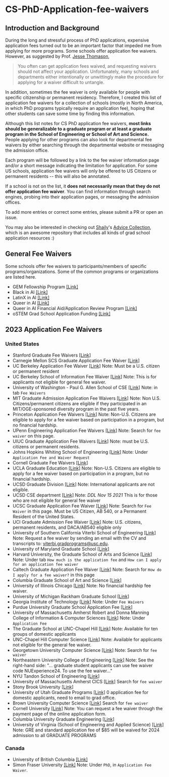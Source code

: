 # CS-PhD-Application-fee-waivers

## Introduction and Background
During the long and stressful process of PhD applications, expensive application fees turned out to be an important factor that impeded me from applying for more programs. Some schools offer application fee waivers. However, as suggested by Prof. [Jesse Thomason](https://jessethomason.com/faq),
> You often can get application fees waived, and requesting waivers should not affect your application. Unfortunately, many schools and departments either intentionally or unwittingly make the procedure for applying for a waiver difficult to untangle.

In addition, sometimes the fee waiver is only available for people with specific citizenship or permanent residency. Therefore, I created this list of application fee waivers for a collection of schools (mostly in North America, in which PhD programs typically require an application fee), hoping that other students can save some time by finding this information.

Although this list notes for CS PhD application fee waivers, **most links should be generalizable to a graduate program or at least a graduate program in the School of Engineering or School of Art and Science.** People applying for other programs can also look for departmental fee waivers by either searching through the departmental website or messaging the admission office.

Each program will be followed by a link to the fee waiver information page and/or a short message indicating the limitation for application. For some US schools, application fee waivers will only be offered to US Citizens or permanent residents -- this will also be annotated.

If a school is not on the list, it **does not necessarily mean that they do not offer application fee waiver**. You can find information through search engines, probing into their application pages, or messaging the admission offices.

To add more entries or correct some entries, please submit a PR or open an issue.

You may also be interested in checking out [Shaily](https://twitter.com/shaily99)'s [Advice Collection](https://github.com/shaily99/advice), which is an awesome repository that includes all kinds of grad school application resources :)

## General Fee Waivers
Some schools offer fee waivers to participants/members of specific programs/organizations. Some of the common programs or organizations are listed here.

- GEM Fellowship Program [[Link]](https://gemfellowship.org/gem-fellowship-program/)
- Black in AI [[Link]](https://blackinai.github.io/)
- LatinX in AI [[Link]](https://www.latinxinai.org/)
- Queer in AI [[Link]](https://www.queerinai.com/)
- Queer in AI Financial Aid/Application Review Program [[Link]](https://www.queerinai.com/grad-app-aid)
- oSTEM Grad School Application Funding [[Link]](https://www.ostem.org/page/grad-app-funding)

## 2023 Application Fee Waivers
### United States
- Stanford Graduate Fee Waivers [[Link]](https://graddiversity.stanford.edu/graduate-fee-waivers)
- Carnegie Mellon SCS Graduate Application Fee Waiver [[Link]](https://www.cs.cmu.edu/academics/fee-waiver)
- UC Berkeley Application Fee Waiver [[Link]](https://grad.berkeley.edu/admissions/steps-to-apply/apply/fee-waiver/) Note: Must be a U.S. citizen or permanent resident
- UC Berkeley School of Information Fee Waiver [[Link]](https://www.ischool.berkeley.edu/programs/mims/admissions/feewaivers) Note: This is for applicants not eligible for general fee waiver.
- University of Washington - Paul G. Allen School of CSE [[Link]](https://www.cs.washington.edu/academics/phd/admissions) Note: in tab `Fee Waivers`
- MIT Graduate Admission Application Fee Waivers [[Link]](http://gradadmissions.mit.edu/about/diversity-initiatives/fee-waiver) Note: Non U.S. Citizens/permanent citizens are eligible if they participated in an MIT/OGE-sponsored diversity program in the past five years.
- Princeton Application Fee Waivers [[Link]](https://gradschool.princeton.edu/admission/applying-princeton/deadlines-and-fees/application-fee-waivers) Note: Non-U.S. Citizens are eligible to apply for a fee waiver based on participation in a program, but no financial hardship.
- UPenn Engineering Application Fee Waivers [[Link]](https://gradadm.seas.upenn.edu/how-to-apply/#requirements) Note: Search for `fee waiver` on this page.
- UIUC Graduate Application Fee Waivers [[Link]](https://cs.illinois.edu/admissions/graduate/applications-process-requirements/application-fee-waivers) Note: must be U.S. citizens or permanent residents.
- Johns Hopkins Whiting School of Engineering [[Link]](https://engineering.jhu.edu/admissions/graduate-admissions/full-time-programs/how-to-apply/general-application-requirements/) Note: Under `Application Fee and Waiver Request`
- Cornell Graduate Fee Waivers [[Link]](https://gradschool.cornell.edu/admissions/apply/application-fees-2/)
- UCLA Graduate Education [[Link]](https://grad.ucla.edu/admissions/research-requirements/) Note: Non-U.S. Citizens are eligible to apply for a fee waiver based on participation in a program, but no financial hardship.
- UCSD Graduate Division [[Link]](https://grad.ucsd.edu/admissions/requirements/application-fee-and-fee-waiver/index.html) Note: International applicants are not eligible.
- UCSD CSE department [[Link]](https://docs.google.com/forms/d/e/1FAIpQLSekFbkST-lIVOMQm_hKHotCgOZXaaCYx3Tg4ePXPjX5p_9xag/viewform) Note: *DDL Nov 15 2021* This is for those who are not eligible for general fee waiver
- UCSC Graduate Application Fee Waiver [[Link]](https://www.gradadmissions.ucsc.edu/instructions) Note: Search for `Fee Waiver` in this page. Must be US Citizen, AB 540, or a Permanent Resident of the United States.
- UCI Graduate Admission Fee Waiver [[Link]](https://grad.uci.edu/admissions/applying-to-uci/fee-waivers.php) Note: U.S. citizens, permanent residents, and DACA/AB540 eligible only
- University of Southern California Viterbi School of Engineering [[Link]](https://jessethomason.com/faq) Note: Request a fee waiver by sending an email with the CV and transcripts to: viterbi.gradprograms@usc.edu.
- University of Maryland Graduate School [[Link]](https://gradschool.umd.edu/feewaiverinformation)
- Harvard University, the Graduate School of Arts and Science [[Link]](https://gsas.harvard.edu/admissions/frequently-asked-questions-master%E2%80%99s-and-phd-applicants) Note: Under tab `How much is the application fee` and `How can I apply for an application fee waiver`
- Caltech Graduate Application Fee Waiver [[Link]](https://www.gradoffice.caltech.edu/admissions/FAQ) Note: Search for `How do I apply for a fee waiver?` in this page
- Columbia Graduate School of Art and Science [[Link]](https://gsas.columbia.edu/degree-programs/admissions/application-fee-waivers)
- University of Illinois Chicago [[Link]](https://admissions.uic.edu/graduate-professional/application-process/application-fee-waivers) Note: No financial hardship fee waiver.
- University of Michigan Rackham Graduate School [[Link]](https://rackham.umich.edu/admissions/applying/application-fee-and-waivers/)
- Georgia Institute of Technology [[Link]](https://grad.gatech.edu/preparing-your-application) Note: Under `Fee Waivers`
- Purdue University Graduate School Application Fee [[Link]](https://www.purdue.edu/gradschool/admissions/how-to-apply/apply-fee.html)
- University of Massachusetts Amherst Robert and Donna Manning College of Information & Computer Sciences [[Link]](https://www.cics.umass.edu/admissions/application-instructions) Note: Under `Application Fee`
- The Graduate School at UNC-Chapel Hill [[Link]](https://gradschool.unc.edu/admissions/feewaiver.html) Note: Available for ten groups of domestic applicants
- UNC-Chapel Hill Computer Science [[Link]](https://cs.unc.edu/graduate/graduate-admissions/admissions-faq/#appWaiver) Note: Available for applicants not eligible for the general fee waiver.
- Georgetown University Computer Science [[Link]](https://cs.georgetown.edu/apply-for-fully-funded-phd-positions-in-computer-science-starting-in-fall-2022/) Note: Search for `fee waiver`
- Northeastern University College of Engineering [[Link]](https://coe.northeastern.edu/academics-experiential-learning/graduate-school-of-engineering/graduate-admissions/) Note: See the right-hand side: "... graduate student applicants can use fee waiver code NUExperience24. To use the fee waiver..."
- NYU Tandon School of Engineering [[Link]](https://engineering.nyu.edu/admissions/online-learning/how-apply/masters-degree-application-checklist/application-fee)
- University of Massachusetts Amherst CICS [[Link]](cics.umass.edu/admissions/application-instructions) Search for `fee waiver`
- Stony Brook University [[Link]](https://www.stonybrook.edu/sb/graduatebulletin/current/admissions/special/waiver.php)
- University of Utah Graduate Programs [[Link]](https://www.cs.utah.edu/graduate/admissions/) 0 application fee for domestic applicants, need to email to grad office.
- Brown University Computer Science [[Link]](https://cs.brown.edu/degrees/doctoral/applications/) Search for `fee waiver`
- Cornell University [[Link]](https://gradschool.cornell.edu/admissions/apply/application-fees/) Note: You can request a fee waiver through the payment page of the online application form.
- Columbia University Graduate Engineering [[Link]](https://apply.engineering.columbia.edu/register/feewaiverform/)
- University of Virginia (School of Engineering and Applied Science) [[Link]](https://engineering.virginia.edu/departments/biomedical-engineering/apply/application-fee-waivers) Note: GRE and standard application fee of $85 will be waived for 2024 admission to all GRADUATE PROGRAMS

### Canada
- University of British Columbia [[Link]](https://www.grad.ubc.ca/prospective-students/application-admission/online-application-fee)
- Simon Fraser University [[Link]](http://www.sfu.ca/computing/prospective-students/graduate-students/admissions.html) Note: Under `PhD`, in `Application Fee Waiver`.
